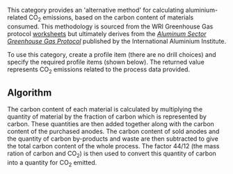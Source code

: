 This category provides an 'alternative method' for calculating
aluminium-related CO<sub>2</sub> emissions, based on the carbon content of
materials consumed. This methodology is sourced from the WRI Greenhouse
Gas protocol
[worksheets](http://www.ghgprotocol.org/calculation-tools/all-tools) but
ultimately derives from the *[Aluminum Sector Greenhouse Gas
Protocol](http://www.world-aluminium.org/cache/fl0000127.pdf)* published
by the International Aluminium Institute.

To use this category, create a profile item (there are no drill choices)
and specify the required profile items (shown below). The returned value
represents CO<sub>2</sub> emissions related to the process data provided.

## Algorithm

The carbon content of each material is calculated by multiplying the
quantity of material by the fraction of carbon which is represented by
carbon. These quantities are then added together along with the carbon
content of the purchased anodes. The carbon content of sold anodes and
the quantity of carbon by-products and waste are then subtracted to give
the total carbon content of the whole process. The factor 44/12 (the
mass ration of carbon and CO<sub>2</sub>) is then used to convert this quantity
of carbon into a quantity for CO<sub>2</sub> emitted.

